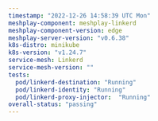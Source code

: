 ```yaml
---
timestamp: "2022-12-26 14:58:39 UTC Mon"
meshplay-component: meshplay-linkerd
meshplay-component-version: edge
meshplay-server-version: "v0.6.38"
k8s-distro: minikube
k8s-version: "v1.24.7"
service-mesh: Linkerd
service-mesh-version: ""
tests:
  pod/linkerd-destination: "Running"
  pod/linkerd-identity: "Running"
  pod/linkerd-proxy-injector:  "Running"
overall-status: "passing"
---
```

